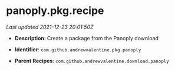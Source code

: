 # panoply.pkg.recipe

_Last updated 2021-12-23 20:01:50Z_

- **Description**: Create a package from the Panoply download

- **Identifier**: `com.github.andrewvalentine.pkg.panoply`

- **Parent Recipes**: `com.github.andrewvalentine.download.panoply`
